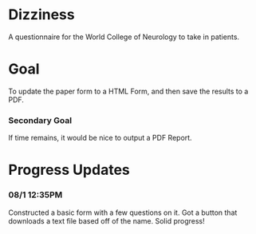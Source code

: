 # Dizziness
A questionnaire for the World College of Neurology to take in patients.

# Goal
To update the paper form to a HTML Form, and then save the results to a PDF.
### Secondary Goal
If time remains, it would be nice to output a PDF Report.

# Progress Updates

### 08/1 12:35PM
Constructed a basic form with a few questions on it.
Got a button that downloads a text file based off of the name.
Solid progress!